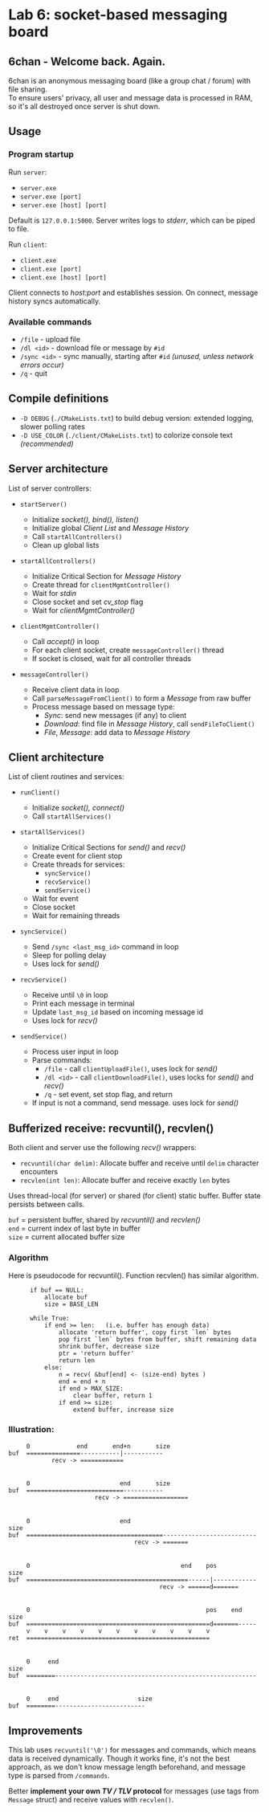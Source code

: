 # Lab 6: socket-based messaging board

## 6chan - Welcome back. Again.

6chan is an anonymous messaging board (like a group chat / forum) with file sharing. \
To ensure users' privacy, all user and message data is processed in RAM, so it's all destroyed once server is shut down.

## Usage

### Program startup

Run `server`:
* `server.exe` 
* `server.exe [port]` 
* `server.exe [host] [port]`

Default is `127.0.0.1:5000`. Server writes logs to _stderr_, which can be piped to file.

Run `client`:
* `client.exe`
* `client.exe [port]`
* `client.exe [host] [port]`

Client connects to _host:port_ and establishes session. On connect, message history syncs automatically. 

### Available commands

* `/file` - upload file
* `/dl <id>` - download file or message by `#id`
* `/sync <id>` - sync manually, starting after `#id` _(unused, unless network errors occur)_
* `/q` - quit

## Compile definitions

* `-D DEBUG` (`./CMakeLists.txt`) to build debug version: extended logging, slower polling rates
* `-D USE_COLOR` (`./client/CMakeLists.txt`) to colorize console text _(recommended)_

## Server architecture

List of server controllers:
* `startServer()`
  - Initialize _socket(), bind(), listen()_
  - Initialize global _Client List_ and _Message History_
  - Call `startAllControllers()`
  - Clean up global lists
  

* `startAllControllers()`
  - Initialize Critical Section for _Message History_
  - Create thread for `clientMgmtController()`
  - Wait for _stdin_
  - Close socket and set _cv_stop_ flag
  - Wait for _clientMgmtController()_


* `clientMgmtController()`
  - Call _accept()_ in loop
  - For each client socket, create `messageController()` thread
  - If socket is closed, wait for all controller threads
  

* `messageController()`
  - Receive client data in loop
  - Call `parseMessageFromClient()` to form a _Message_ from raw buffer
  - Process message based on message type:
    * _Sync_: send new messages (if any) to client
    * _Download_: find file in _Message History_, call `sendFileToClient()` 
    * _File_, _Message_: add data to _Message History_

## Client architecture

List of client routines and services:

* `runClient()`
  - Initialize _socket(), connect()_
  - Call `startAllServices()`


* `startAllServices()`
  - Initialize Critical Sections for _send()_ and _recv()_
  - Create event for client stop
  - Create threads for services:
    * `syncService()`
    * `recvService()`
    * `sendService()`
  - Wait for event
  - Close socket
  - Wait for remaining threads


* `syncService()`
  - Send `/sync <last_msg_id>` command in loop
  - Sleep for polling delay
  - Uses lock for _send()_


* `recvService()`
  - Receive until `\0` in loop
  - Print each message in terminal
  - Update `last_msg_id` based on incoming message id
  - Uses lock for _recv()_


* `sendService()`
  - Process user input in loop
  - Parse commands:
    * `/file` - call `clientUploadFile()`, uses lock for _send()_
    * `/dl <id>` - call `clientDownloadFile()`, uses locks for _send()_ and _recv()_
    * `/q` - set event, set stop flag, and return
  - If input is not a command, send message. uses lock for _send()_


## Bufferized receive: recvuntil(), recvlen()

Both client and server use the following _recv()_ wrappers:
* `recvuntil(char delim)`: Allocate buffer and receive until `delim` character encounters
* `recvlen(int len)`:  Allocate buffer and receive exactly `len` bytes

Uses thread-local (for server) or shared (for client) static buffer.
Buffer state persists between calls.

`buf` = persistent buffer, shared by _recvuntil()_ and _recvlen()_\
`end` = current index of last byte in buffer \
`size` = current allocated buffer size

### Algorithm
Here is pseudocode for recvuntil(). Function recvlen() has similar algorithm.
```
      if buf == NULL:
          allocate buf
          size = BASE_LEN

      while True:
          if end >= len:   (i.e. buffer has enough data)
              allocate 'return buffer', copy first `len` bytes
              pop first `len` bytes from buffer, shift remaining data
              shrink buffer, decrease size
              ptr = 'return buffer'
              return len
          else:
              n = recv( &buf[end] <- (size-end) bytes )
              end = end + n
              if end > MAX_SIZE:
                  clear buffer, return 1
              if end >= size:
                  extend buffer, increase size
```

### Illustration:

```
     0             end       end+n       size          
buf  ===============-----------|-----------
            recv -> ============
```
######
```
     0                         end       size          
buf  ===========================-----------
                        recv -> ==================
```
######
```
     0                         end                                 size
buf  ======================================--------------------------
                                   recv -> =======
```
######
```
     0                                          end    pos         size
buf  =============================================------|------------
                                          recv -> ======d=======
```
######
```
     0                                                 pos    end  size
buf  ===================================================d=======-----
     v    v    v    v    v    v    v    v    v    v    v
ret  ===================================================
```
######
```
     0     end                                                     size
buf  ========--------------------------------------------------------
```
######
```
     0     end                      size
buf  ========-------------------------
```

## Improvements

This lab uses `recvuntil('\0')` for messages and commands, which means data is received dynamically. Though it works fine, it's not the best approach, as we don't know message length beforehand, and message type is parsed from `/commands`.

Better **implement your own _TV / TLV_ protocol** for messages (use tags from `Message` struct) and receive values with `recvlen()`.